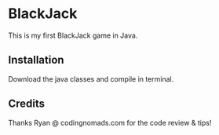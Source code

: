 # BlackJack

This is my first BlackJack game in Java. 

## Installation

Download the java classes and compile in terminal.

## Credits

Thanks Ryan @ codingnomads.com for the code review & tips!
